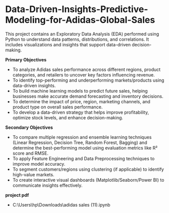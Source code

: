 # Data-Driven-Insights-Predictive-Modeling-for-Adidas-Global-Sales
This project contains an Exploratory Data Analysis (EDA) performed using Python to understand data patterns, distributions, and correlations. It includes visualizations and insights that support data-driven decision-making.

**Primary Objectives**

- To analyze Adidas sales performance across different regions, product categories, and retailers to uncover key factors influencing revenue.
- To identify top-performing and underperforming markets/products using data-driven insights.
- To build machine learning models to predict future sales, helping businesses make accurate demand forecasting and inventory decisions.
- To determine the impact of price, region, marketing channels, and product type on overall sales performance.
- To develop a data-driven strategy that helps improve profitability, optimize stock levels, and enhance decision-making.

**Secondary Objectives**

- To compare multiple regression and ensemble learning techniques (Linear Regression, Decision Tree, Random Forest, Bagging) and determine the best-performing model using evaluation metrics like R² score and RMSE.
- To apply Feature Engineering and Data Preprocessing techniques to improve model accuracy.
- To segment customers/regions using clustering (if applicable) to identify high-value markets.
- To create interactive visual dashboards (Matplotlib/Seaborn/Power BI) to communicate insights effectively.

**project pdf**
- C:\Users\hp\Downloads\adidas sales (11).ipynb

